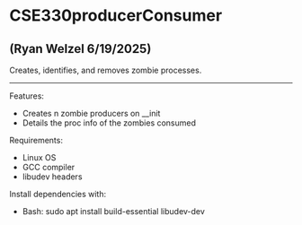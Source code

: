 # CSE330producerConsumer

## (Ryan Welzel 6/19/2025)

Creates, identifies, and removes zombie processes.

---

Features:
- Creates n zombie producers on __init
- Details the proc info of the zombies consumed


Requirements:
- Linux OS
- GCC compiler
- libudev headers


Install dependencies with:
- Bash: sudo apt install build-essential libudev-dev
